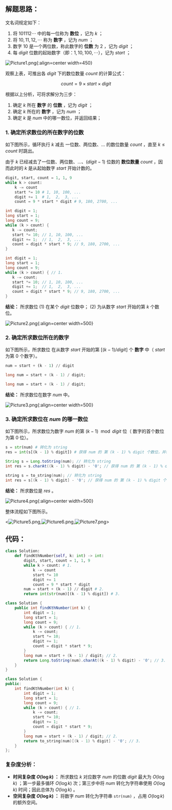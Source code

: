 ## 解题思路：

文名词规定如下：

1. 将 $101112 \cdots$ 中的每一位称为 **数位** ，记为 $k$ ；
2. 将 $10, 11, 12, \cdots$  称为 **数字** ，记为 $num$ ；
3. 数字 $10$ 是一个两位数，称此数字的 **位数** 为 $2$ ，记为 $digit$ ；
4. 每 $digit$ 位数的起始数字（即：$1, 10, 100, \cdots$），记为 $start$ ；

![Picture1.png](https://pic.leetcode-cn.com/1599888213-CYhLfm-Picture1.png){:align=center width=450}

观察上表，可推出各 $digit$ 下的数位数量 $count$ 的计算公式：

$$
count = 9 \times start \times digit
$$

根据以上分析，可将求解分为三步：

1. 确定 $k$ 所在 **数字** 的 **位数** ，记为 $digit$ ；
2. 确定 $k$ 所在的 **数字** ，记为 $num$ ；
3. 确定 $k$ 是 $num$ 中的哪一数位，并返回结果；

### 1. 确定所求数位的所在数字的位数

如下图所示，循环执行 $k$ 减去 一位数、两位数、... 的数位数量 $count$ ，直至 $k \leq count$ 时跳出。

由于 $k$ 已经减去了一位数、两位数、...、$(digit-1)$ 位数的 **数位数量** $count$ ，因而此时的 $k$ 是从起始数字 $start$ 开始计数的。

```Python []
digit, start, count = 1, 1, 9
while k > count:
    k -= count
    start *= 10 # 1, 10, 100, ...
    digit += 1  # 1,  2,  3, ...
    count = 9 * start * digit # 9, 180, 2700, ...
```

```Java []
int digit = 1;
long start = 1;
long count = 9;
while (k > count) {
   k -= count;
   start *= 10; // 1, 10, 100, ...
   digit += 1;  // 1,  2,  3, ...
   count = digit * start * 9; // 9, 180, 2700, ...
}
```

```C++ []
int digit = 1;
long start = 1;
long count = 9;
while (k > count) { // 1.
   k -= count;
   start *= 10; // 1, 10, 100, ...
   digit += 1;  // 1,  2,  3, ...
   count = digit * start * 9; // 9, 180, 2700, ...
}
```

**结论：** 所求数位 (1) 在某个 $digit$ 位数中； (2) 为从数字 $start$ 开始的第 $k$ 个数位。

![Picture2.png](https://pic.leetcode-cn.com/1599888496-HivJvS-Picture2.png){:align=center width=500}

### 2. 确定所求数位所在的数字

如下图所示，所求数位 在从数字 $start$ 开始的第 $[(k - 1) / digit]$ 个 **数字** 中（ $start$ 为第 0 个数字）。

```Python []
num = start + (k - 1) // digit
```

```Java []
long num = start + (k - 1) / digit;
```

```C++ []
long num = start + (k - 1) / digit;
```

**结论：** 所求数位在数字 $num$ 中。

![Picture3.png](https://pic.leetcode-cn.com/1599888213-gCcnEA-Picture3.png){:align=center width=500}

### 3. 确定所求数位在 $num$ 的哪一数位

如下图所示，所求数位为数字 $num$ 的第 $(k - 1) \mod digit$ 位（ 数字的首个数位为第 0 位）。

```Python []
s = str(num) # 转化为 string
res = int(s[(k - 1) % digit]) # 获得 num 的 第 (k - 1) % digit 个数位，并转化为 int
```

```Java []
String s = Long.toString(num); // 转化为 string
int res = s.charAt((k - 1) % digit) - '0'; // 获得 num 的 第 (k - 1) % digit 个数位，并转化为 int
```

```C++ []
string s = to_string(num); // 转化为 string
int res = s[(k - 1) % digit] - '0'; // 获得 num 的 第 (k - 1) % digit 个数位，并转化为 int
```

**结论：** 所求数位是 $res$ 。

![Picture4.png](https://pic.leetcode-cn.com/1599888395-oeWGAH-Picture4.png){:align=center width=500}

整体流程如下图所示。

<![Picture5.png](https://pic.leetcode-cn.com/1599888213-wmVktF-Picture5.png),![Picture6.png](https://pic.leetcode-cn.com/1599888213-vPFqup-Picture6.png),![Picture7.png](https://pic.leetcode-cn.com/1599888796-IlfLEc-Picture7.png)>

## 代码：

```Python []
class Solution:
    def findKthNumber(self, k: int) -> int:
        digit, start, count = 1, 1, 9
        while k > count: # 1.
            k -= count
            start *= 10
            digit += 1
            count = 9 * start * digit
        num = start + (k - 1) // digit # 2.
        return int(str(num)[(k - 1) % digit]) # 3.
```

```Java []
class Solution {
    public int findKthNumber(int k) {
        int digit = 1;
        long start = 1;
        long count = 9;
        while (k > count) { // 1.
            k -= count;
            start *= 10;
            digit += 1;
            count = digit * start * 9;
        }
        long num = start + (k - 1) / digit; // 2.
        return Long.toString(num).charAt((k - 1) % digit) - '0'; // 3.
    }
}
```

```C++ []
class Solution {
public:
    int findKthNumber(int k) {
        int digit = 1;
        long start = 1;
        long count = 9;
        while (k > count) { // 1.
            k -= count;
            start *= 10;
            digit += 1;
            count = digit * start * 9;
        }
        long num = start + (k - 1) / digit; // 2.
        return to_string(num)[(k - 1) % digit] - '0'; // 3.
    }
};
```

### 复杂度分析：

- **时间复杂度 $O(\log k)$ ：** 所求数位 $k$ 对应数字 $num$ 的位数 $digit$ 最大为 $O(\log k)$ ；第一步最多循环 $O(\log k)$ 次；第三步中将 $num$ 转化为字符串使用 $O(\log k)$ 时间；因此总体为 $O(\log k)$ 。
- **空间复杂度 $O(\log k)$ ：** 将数字 $num$ 转化为字符串 `str(num)` ，占用 $O(\log k)$ 的额外空间。
